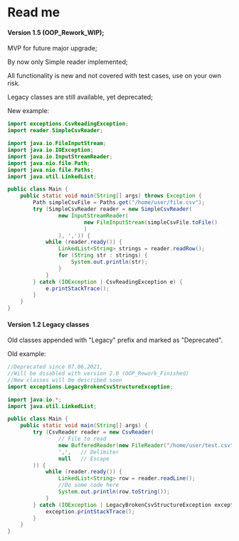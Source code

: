 # Read me
#### Version 1.5 (OOP_Rework_WIP);

MVP for future major upgrade;

By now only Simple reader implemented;

All functionality is new and not covered with test cases, 
use on your own risk.

Legacy classes are still available, yet deprecated;

New example:

```java
import exceptions.CsvReadingException;
import reader.SimpleCsvReader;

import java.io.FileInputStream;
import java.io.IOException;
import java.io.InputStreamReader;
import java.nio.file.Path;
import java.nio.file.Paths;
import java.util.LinkedList;

public class Main {
    public static void main(String[] args) throws Exception {
        Path simpleCsvFile = Paths.get("/home/user/file.csv");
        try (SimpleCsvReader reader = new SimpleCsvReader(
                new InputStreamReader(
                        new FileInputStream(simpleCsvFile.toFile()
                        )
                ), ',')) {
            while (reader.ready()) {
                LinkedList<String> strings = reader.readRow();
                for (String str : strings) {
                    System.out.println(str);
                }
            }
        } catch (IOException | CsvReadingException e) {
            e.printStackTrace();
        }
    }
}
```

#### Version 1.2 Legacy classes

Old classes appended with "Legacy" prefix
and marked as "Deprecated".

Old example:

```java
//Deprecated since 07.06.2021, 
//Will be disabled with version 2.0 (OOP_Rework_Finished)
//New classes will be described soon
import exceptions.LegacyBrokenCsvStructureException;

import java.io.*;
import java.util.LinkedList;

public class Main {
    public static void main(String[] args) {
        try (CsvReader reader = new CsvReader(
                // File to read
                new BufferedReader(new FileReader("/home/user/test.csv")),
                ',',   // Delimiter
                null   // Escape
        )) {
            while (reader.ready()) {
                LinkedList<String> row = reader.readLine();
                //Do some code here
                System.out.println(row.toString());
            }
        } catch (IOException | LegacyBrokenCsvStructureException exception) {
            exception.printStackTrace();
        }
    }
}
```